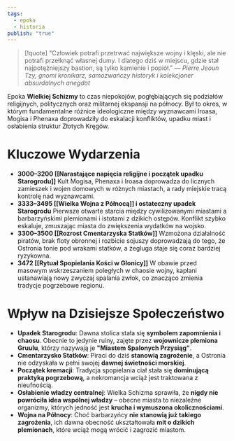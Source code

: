```yaml
---
tags:
  - epoka
  - historia
publish: "true"
---
```

>[!quote] "Człowiek potrafi przetrwać największe wojny i klęski, ale nie potrafi przełknąć własnej dumy. I dlatego dziś w miejscu, gdzie stał najpotężniejszy bastion, są tylko kamienie i popiół."
>— _Pierre Jeoun Tzy, gnomi kronikarz, samozwańczy historyk i kolekcjoner absurdalnych anegdot_

Epoka **Wielkiej Schizmy** to czas niepokojów, pogłębiających się podziałów religijnych, politycznych oraz militarnej ekspansji na północy. Był to okres, w którym fundamentalne różnice ideologiczne między wyznawcami Iroasa, Mogisa i Phenaxa doprowadziły do eskalacji konfliktów, upadku miast i osłabienia struktur Złotych Kręgów.
# **Kluczowe Wydarzenia**
- **3000–3200 [[Narastające napięcia religijne i początek upadku Starogrodu]]**
	Kult Mogisa, Phenaxa i Iroasa doprowadza do licznych zamieszek i wojen domowych w różnych miastach, a rady miejskie tracą kontrolę nad wyznawcami.
- **3333–3495 [[Wielka Wojna z Północą]] i ostateczny upadek Starogrodu**
	Pierwsze otwarte starcia między cywilizowanymi miastami a barbarzyńskimi plemionami i istotami z dzikich ostępów. Konflikt szybko eskaluje, zmuszając miasta do zwiększenia wydatków na wojsko.
- **3300–3500 [[Rozrost Cmentarzyska Statków]]**
	Wzmożona działalność piratów, brak floty obronnej i rozbicie sojuszy doprowadzają do tego, że Ostronia tonie pod wrakami statków, a żegluga staje się coraz bardziej ryzykowna.
- **3472 [[Rytuał Spopielania Kości w Glonicy]]** 
	W obawie przed masowym wskrzeszaniem poległych w chaosie wojny, kapłani ustanawiają nowy zwyczaj spalania zwłok, co znacząco zmienia tradycje pogrzebowe regionu.
# **Wpływ na Dzisiejsze Społeczeństwo**
- **Upadek Starogrodu**: Dawna stolica stała się **symbolem zapomnienia i chaosu**. Obecnie to jedynie ruiny, zajęte przez **wojownicze plemiona Gruulu**, którzy nazywają je **"Miastem Spalonych Przysiąg"**.
- **Cmentarzysko Statków**: Piraci do dziś **stanowią zagrożenie**, a Ostronia nie odzyskała w pełni swojej **dawnej świetności morskiej**.
- **Początek kremacji**: Tradycja spopielania ciał stała się **dominującą praktyką pogrzebową**, a nekromancja wciąż jest traktowana z nieufnością.
- **Osłabienie władzy centralnej**: Wielka Schizma sprawiła, że **nigdy nie powróciła idea wspólnej władzy** – obecne miasta to niezależne organizmy, których jedność jest **krucha i wymuszona okolicznościami**.
- **Wojna na Północy**: Choć barbarzyńcy **nie stanowią już takiego zagrożenia**, ich dawna obecność ukształtowała **mit o dzikich plemionach**, które wciąż mogą wrócić i zagrozić miastom.